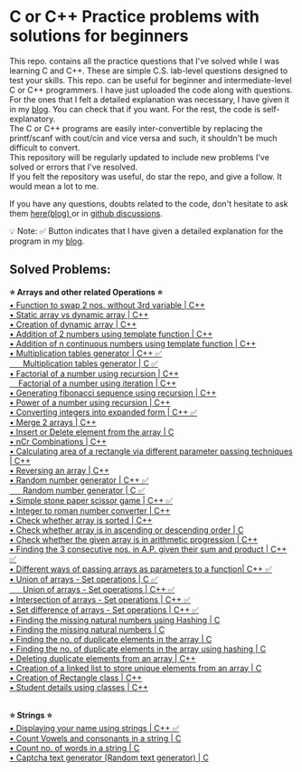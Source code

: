 # C or C++ Practice problems with solutions for beginners
This repo. contains all the practice questions that I've solved while I was learning C and C++. These are simple C.S. lab-level questions designed to test your skills. This repo. can be useful for beginner and intermediate-level C or C++ programmers. I have just uploaded the code along with questions. For the ones that I felt a detailed explanation was necessary, I have given it in my <a href="https://vishruthcodes.blogspot.com/">blog</a>. You can check that if you want. For the rest, the code is self-explanatory. <br>The C or C++ programs are easily inter-convertible by replacing the printf/scanf with cout/cin and vice versa and such, it shouldn't be much difficult to convert.</br>This repository will be regularly updated to include new problems I've solved or errors that I've resolved.</br>
If you felt the repository was useful, do star the repo, and give a follow. It would mean a lot to me.<br>

If you have any questions, doubts related to the code, don't hesitate to ask them <a href="https://vishruthcodes.blogspot.com/p/contact-us.html">here(blog) </a> or in <a href="https://github.com/Vishruthh/C-and-Cpp-Practice-problems-with-solutions/discussions/1"> github discussions</a>.

💡 Note: ✅ Button indicates that I have given a detailed explanation for the program in my <a href="https://vishruthcodes.blogspot.com/">blog</a>.

<h2>Solved Problems:</h2>
<strong>⭐ Arrays and other related Operations ⭐</strong><br>
<a href="https://github.com/Vishruthh/C-or-CPP-Practice-problems-with-solutions/blob/main/swap.cpp">
    • Function to swap 2 nos. without 3rd variable | C++
</a><br>
<a href="https://github.com/Vishruthh/C-or-CPP-Practice-problems-with-solutions/blob/main/insertintoarray.cpp">
    • Static array vs dynamic array | C++
</a><br>
<a href="https://github.com/Vishruthh/C-or-CPP-Practice-problems-with-solutions/blob/main/arrays.cpp">
    • Creation of dynamic array | C++
</a><br>
<a href="https://github.com/Vishruthh/C-or-CPP-Practice-problems-with-solutions/blob/main/add.cpp">
    • Addition of 2 numbers using template function | C++
</a><br>
<a href="https://github.com/Vishruthh/C-or-CPP-Practice-problems-with-solutions/blob/main/additionofnnos.cpp">
    • Addition of n continuous numbers using template function | C++
</a><br>
<a href="https://github.com/Vishruthh/C-or-CPP-Practice-problems-with-solutions/blob/main/tables.cpp">
    • Multiplication tables generator | C++ ✅
</a><br>
<a href="https://github.com/Vishruthh/C-or-Cpp-Practice-problems-with-solutions/blob/main/tables.c">
        &nbsp;&nbsp;&nbsp;&nbsp;&nbsp;&nbsp;Multiplication tables generator | C ✅
</a><br>
<a href="https://github.com/Vishruthh/C-or-CPP-Practice-problems-with-solutions/blob/main/factorialusingrecursion.cpp">
    • Factorial of a number using recursion | C++
</a><br>
<a href="https://github.com/Vishruthh/C-or-Cpp-Practice-problems-with-solutions/blob/main/iterationfactorial.cpp">
        &nbsp;&nbsp;&nbsp;&nbsp;Factorial of a number using iteration | C++
</a><br>
<a href="https://github.com/Vishruthh/C-or-CPP-Practice-problems-with-solutions/blob/main/fibonacci.cpp">
    • Generating fibonacci sequence using recursion | C++
</a><br>
<a href="https://github.com/Vishruthh/C-or-CPP-Practice-problems-with-solutions/blob/main/powerusingrecursion.cpp">
    • Power of a number using recursion | C++
</a><br>
<a href="https://github.com/Vishruthh/C-or-CPP-Practice-problems-with-solutions/blob/main/itr.cpp">
    • Converting integers into expanded form | C++ ✅
</a><br>
<a href="https://github.com/Vishruthh/C-or-CPP-Practice-problems-with-solutions/blob/main/mergearray.cpp">
    • Merge 2 arrays | C++
</a><br>
<a href="https://github.com/Vishruthh/C-and-Cpp-Practice-problems-with-solutions/blob/main/insertdelete.c">
    • Insert or Delete element from the array | C
</a><br>
<a href="https://github.com/Vishruthh/C-or-CPP-Practice-problems-with-solutions/blob/main/nCr.cpp">
    • nCr Combinations | C++
</a><br>
<a href="https://github.com/Vishruthh/C-or-CPP-Practice-problems-with-solutions/blob/main/psap.cpp">
    • Calculating area of a rectangle via different parameter passing techniques | C++
</a><br>
<a href="https://github.com/Vishruthh/C-or-CPP-Practice-problems-with-solutions/blob/main/reversearray.cpp">
    • Reversing an array | C++
</a><br>
<a href="https://github.com/Vishruthh/C-or-CPP-Practice-problems-with-solutions/blob/main/rng.cpp">
    • Random number generator | C++ ✅
</a><br>
<a href="https://github.com/Vishruthh/C-or-Cpp-Practice-problems-with-solutions/blob/main/randomnogenerator.c">
        &nbsp;&nbsp;&nbsp;&nbsp;&nbsp;&nbsp;Random number generator | C ✅
</a><br>
<a href="https://github.com/Vishruthh/C-or-CPP-Practice-problems-with-solutions/blob/main/stonepaperscissor.cpp">
    • Simple stone paper scissor game | C++ ✅
</a><br>
<a href="https://github.com/Vishruthh/C-or-CPP-Practice-problems-with-solutions/blob/main/roman.cpp">
    • Integer to roman number converter | C++
</a><br>
<a href="https://github.com/Vishruthh/C-or-CPP-Practice-problems-with-solutions/blob/main/sortcheck.cpp">
    • Check whether array is sorted | C++
</a><br>
<a href="https://github.com/Vishruthh/C-and-Cpp-Practice-problems-with-solutions/blob/main/sortedornot.c">
    • Check whether array is in ascending or descending order | C
</a><br>
<a href="https://github.com/Vishruthh/C-or-CPP-Practice-problems-with-solutions/blob/main/checkap.cpp">
    • Check whether the given array is in arithmetic progression | C++
</a><br>
<a href="https://github.com/Vishruthh/C-or-CPP-Practice-problems-with-solutions/blob/main/sumpro.cpp">
    • Finding the 3 consecutive nos. in A.P. given their sum and product | C++ ✅
</a><br>
<a href="https://github.com/Vishruthh/C-or-CPP-Practice-problems-with-solutions/blob/main/vmopaap.cpp">
    • Different ways of passing arrays as parameters to a function| C++ ✅
</a><br>
<a href="https://github.com/Vishruthh/C-or-Cpp-Practice-problems-with-solutions/blob/main/union.cpp">
    • Union of arrays - Set operations | C ✅
</a><br>
<a href="https://github.com/Vishruthh/C-or-Cpp-Practice-problems-with-solutions/blob/main/union.c%2B%2B">
        &nbsp;&nbsp;&nbsp;&nbsp;&nbsp;&nbsp;Union of arrays - Set operations | C++ ✅
</a><br>
<a href="https://github.com/Vishruthh/C-or-Cpp-Practice-problems-with-solutions/blob/main/intersection.cpp">
    • Intersection of arrays - Set operations | C++ ✅
</a><br>
<a href="https://github.com/Vishruthh/C-or-Cpp-Practice-problems-with-solutions/blob/main/setdiff.cpp">
    • Set difference of arrays - Set operations | C++ ✅
</a><br>
<a href="https://github.com/Vishruthh/C-or-Cpp-Practice-problems-with-solutions/blob/main/missingelementsusinghashing.c">
    • Finding the missing natural numbers using Hashing | C
</a><br>
<a href="https://github.com/Vishruthh/C-or-Cpp-Practice-problems-with-solutions/blob/main/missingnaturalelements.c">
    • Finding the missing natural numbers | C
</a><br>
<a href="https://github.com/Vishruthh/C-and-Cpp-Practice-problems-with-solutions/blob/main/duplicount.c">
    • Finding the no. of duplicate elements in the array | C
</a><br>
<a href="https://github.com/Vishruthh/C-and-Cpp-Practice-problems-with-solutions/blob/main/duplicounthash.c">
    • Finding the no. of duplicate elements in the array using hashing | C
</a><br>
<a href="https://github.com/Vishruthh/C-and-Cpp-Practice-problems-with-solutions/blob/main/dupliremove.cpp">
    • Deleting duplicate elements from an array | C++
</a><br>
<a href="https://github.com/Vishruthh/C-and-Cpp-Practice-problems-with-solutions/blob/main/removeduplicates.c">
    • Creation of a linked list to store unique elements from an array | C
</a><br>
<a href="https://github.com/Vishruthh/C-or-CPP-Practice-problems-with-solutions/blob/main/classesnfunctions.cpp">
    • Creation of Rectangle class | C++
</a><br>
<a href="https://github.com/Vishruthh/C-or-CPP-Practice-problems-with-solutions/blob/main/studentdetailsusingclasses.cpp">
    • Student details using classes | C++
</a><br>


<br><strong>⭐ Strings ⭐</strong><br>
<a href="https://github.com/Vishruthh/C-or-CPP-Practice-problems-with-solutions/blob/main/string.cpp">
    • Displaying your name using strings | C++ ✅
</a><br>
<a href="https://github.com/Vishruthh/C-and-Cpp-Practice-problems-with-solutions/blob/main/vowelconsonant.c">
    • Count Vowels and consonants in a string | C
</a><br>
<a href="https://github.com/Vishruthh/C-and-Cpp-Practice-problems-with-solutions/blob/main/words.c">
    • Count no. of words in a string | C
</a><br>
<a href="https://github.com/Vishruthh/C-and-Cpp-Practice-problems-with-solutions/blob/main/randomtextgen.c">
    • Captcha text generator (Random text generator) | C
</a><br>
